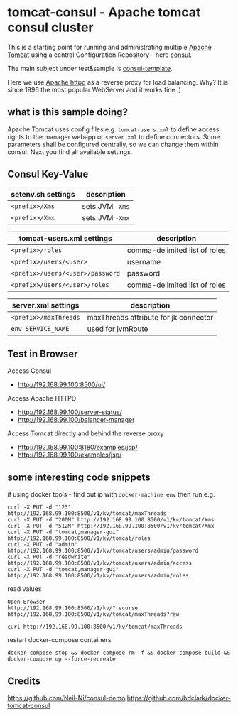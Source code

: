 # tomcat-consul - Apache tomcat consul cluster
This is a starting point for running and administrating multiple [Apache Tomcat](http://tomcat.apache.org/) using a central Configuration Repository - here [consul](https://www.consul.io/).

The main subject under test&sample is [consul-template](https://github.com/hashicorp/consul-template).   

Here we use [Apache httpd](http://httpd.apache.org/) as a reverse proxy for load balancing. Why? It is since 1996 the most popular WebServer and it works fine :)

## what is this sample doing?
Apache Tomcat uses config files e.g. ```tomcat-users.xml``` to define access rights to the manager webapp or ```server.xml``` to define connectors. Some parameters shall be configured centrally, so we can change them within consul. Next you find all available settings.


## Consul Key-Value 

setenv.sh settings                    | description
--------------------------------------|---------------------------------------
`<prefix>/Xms`                        | sets JVM `-Xms`
`<prefix>/Xmx`                        | sets JVM `-Xmx`

tomcat-users.xml settings             | description
--------------------------------------|---------------------------------------
`<prefix>/roles`                      | comma-delimited list of roles
`<prefix>/users/<user>`               | username
`<prefix>/users/<user>/password`      | password
`<prefix>/users/<user>/roles`         | comma-delimited list of roles

server.xml settings                   | description
--------------------------------------|---------------------------------------
`<prefix>/maxThreads`                 | maxThreads attribute for jk connector
`env SERVICE_NAME`                    | used for jvmRoute


## Test in Browser

Access Consul
- http://192.168.99.100:8500/ui/

Access Apache HTTPD
- http://192.168.99.100/server-status/
- http://192.168.99.100/balancer-manager

Access Tomcat directly and behind the reverse proxy
- http://192.168.99.100:8180/examples/jsp/
- http://192.168.99.100/examples/jsp/

## some interesting code snippets

if using docker tools - find out ip with ```docker-machine env``` then run e.g.
```
curl -X PUT -d "123" http://192.168.99.100:8500/v1/kv/tomcat/maxThreads
curl -X PUT -d "200M" http://192.168.99.100:8500/v1/kv/tomcat/Xms
curl -X PUT -d "512M" http://192.168.99.100:8500/v1/kv/tomcat/Xmx
curl -X PUT -d "tomcat,manager-gui" http://192.168.99.100:8500/v1/kv/tomcat/roles
curl -X PUT -d "admin" http://192.168.99.100:8500/v1/kv/tomcat/users/admin/password
curl -X PUT -d "readwrite" http://192.168.99.100:8500/v1/kv/tomcat/users/admin/access
curl -X PUT -d "tomcat,manager-gui" http://192.168.99.100:8500/v1/kv/tomcat/users/admin/roles
```

read values
```
Open Browser 
http://192.168.99.100:8500/v1/kv/?recurse
http://192.168.99.100:8500/v1/kv/tomcat/maxThreads?raw

curl http://192.168.99.100:8500/v1/kv/tomcat/maxThreads
```

restart docker-compose containers
```
docker-compose stop && docker-compose rm -f && docker-compose build && docker-compose up --force-recreate
```

## Credits
https://github.com/Neil-Ni/consul-demo
https://github.com/bdclark/docker-tomcat-consul

